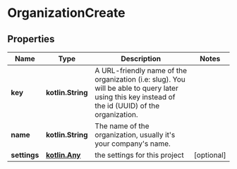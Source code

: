 
# OrganizationCreate

## Properties
Name | Type | Description | Notes
------------ | ------------- | ------------- | -------------
**key** | **kotlin.String** | A URL-friendly name of the organization (i.e: slug). You will be able to query later using this key instead of the id (UUID) of the organization. | 
**name** | **kotlin.String** | The name of the organization, usually it&#39;s your company&#39;s name. | 
**settings** | [**kotlin.Any**](.md) | the settings for this project |  [optional]



